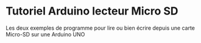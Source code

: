 # Tutoriel Arduino lecteur Micro SD

Les deux exemples de programme pour lire ou bien écrire depuis une carte Micro-SD sur une Arduino UNO
